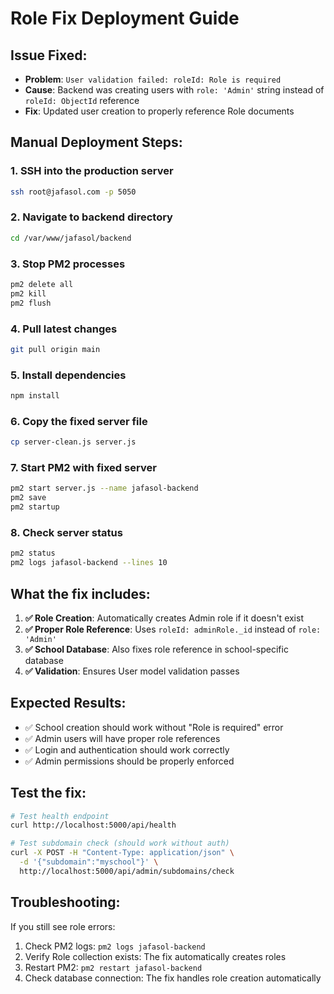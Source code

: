 # Role Fix Deployment Guide

## Issue Fixed:
- **Problem**: `User validation failed: roleId: Role is required`
- **Cause**: Backend was creating users with `role: 'Admin'` string instead of `roleId: ObjectId` reference
- **Fix**: Updated user creation to properly reference Role documents

## Manual Deployment Steps:

### 1. SSH into the production server
```bash
ssh root@jafasol.com -p 5050
```

### 2. Navigate to backend directory
```bash
cd /var/www/jafasol/backend
```

### 3. Stop PM2 processes
```bash
pm2 delete all
pm2 kill
pm2 flush
```

### 4. Pull latest changes
```bash
git pull origin main
```

### 5. Install dependencies
```bash
npm install
```

### 6. Copy the fixed server file
```bash
cp server-clean.js server.js
```

### 7. Start PM2 with fixed server
```bash
pm2 start server.js --name jafasol-backend
pm2 save
pm2 startup
```

### 8. Check server status
```bash
pm2 status
pm2 logs jafasol-backend --lines 10
```

## What the fix includes:

1. **✅ Role Creation**: Automatically creates Admin role if it doesn't exist
2. **✅ Proper Role Reference**: Uses `roleId: adminRole._id` instead of `role: 'Admin'`
3. **✅ School Database**: Also fixes role reference in school-specific database
4. **✅ Validation**: Ensures User model validation passes

## Expected Results:
- ✅ School creation should work without "Role is required" error
- ✅ Admin users will have proper role references
- ✅ Login and authentication should work correctly
- ✅ Admin permissions should be properly enforced

## Test the fix:
```bash
# Test health endpoint
curl http://localhost:5000/api/health

# Test subdomain check (should work without auth)
curl -X POST -H "Content-Type: application/json" \
  -d '{"subdomain":"myschool"}' \
  http://localhost:5000/api/admin/subdomains/check
```

## Troubleshooting:
If you still see role errors:
1. Check PM2 logs: `pm2 logs jafasol-backend`
2. Verify Role collection exists: The fix automatically creates roles
3. Restart PM2: `pm2 restart jafasol-backend`
4. Check database connection: The fix handles role creation automatically 